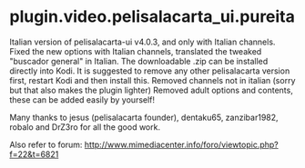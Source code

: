 # plugin.video.pelisalacarta_ui.pureita
Italian version of pelisalacarta-ui v4.0.3,
and only with Italian channels.
Fixed the new options with Italian channels,
translated the tweaked "buscador general" in Italian.
The downloadable .zip can be installed directly into Kodi.
It is suggested to remove any other pelisalacarta version first, restart Kodi and then install this.
Removed channels not in italian (sorry but that also makes the plugin lighter)
Removed adult options and contents, these can be added easily by yourself!

Many thanks to jesus (pelisalacarta founder), dentaku65, zanzibar1982, robalo and DrZ3ro for all the good work.

Also refer to forum: http://www.mimediacenter.info/foro/viewtopic.php?f=22&t=6821
